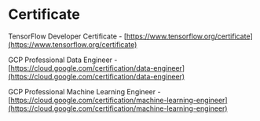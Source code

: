 # Certificate

TensorFlow Developer Certificate - [https://www.tensorflow.org/certificate](https://www.tensorflow.org/certificate)

GCP Professional Data Engineer - [https://cloud.google.com/certification/data-engineer](https://cloud.google.com/certification/data-engineer)

GCP Professional Machine Learning Engineer - [https://cloud.google.com/certification/machine-learning-engineer](https://cloud.google.com/certification/machine-learning-engineer)